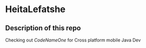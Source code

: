 # HeitaLefatshe

## Description of this repo

Checking out *CodeNameOne* for Cross platform mobile Java Dev
